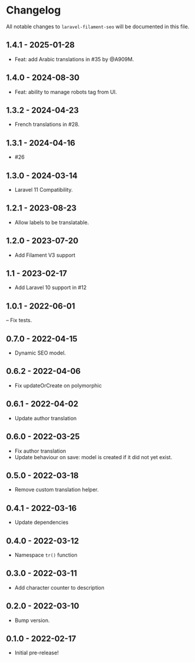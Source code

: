 # Changelog

All notable changes to `laravel-filament-seo` will be documented in this file.

## 1.4.1 - 2025-01-28

- Feat: add Arabic translations in #35 by @A909M.

## 1.4.0 - 2024-08-30

- Feat: ability to manage robots tag from UI.

## 1.3.2 - 2024-04-23

- French translations in #28.

## 1.3.1 - 2024-04-16

- #26

## 1.3.0 - 2024-03-14

- Laravel 11 Compatibility.

## 1.2.1 - 2023-08-23

- Allow labels to be translatable.

## 1.2.0 - 2023-07-20

- Add Filament V3 support

## 1.1 - 2023-02-17

- Add Laravel 10 support in #12

## 1.0.1 - 2022-06-01

– Fix tests.

## 0.7.0 - 2022-04-15

- Dynamic SEO model.

## 0.6.2 - 2022-04-06

- Fix updateOrCreate on polymorphic

## 0.6.1 - 2022-04-02

- Update author translation

## 0.6.0 - 2022-03-25

- Fix author translation
- Update behaviour on save: model is created if it did not yet exist.

## 0.5.0 - 2022-03-18

- Remove custom translation helper.

## 0.4.1 - 2022-03-16

- Update dependencies

## 0.4.0 - 2022-03-12

- Namespace `tr()` function

## 0.3.0 - 2022-03-11

- Add character counter to description

## 0.2.0 - 2022-03-10

- Bump version.

## 0.1.0 - 2022-02-17

- Initial pre-release!
